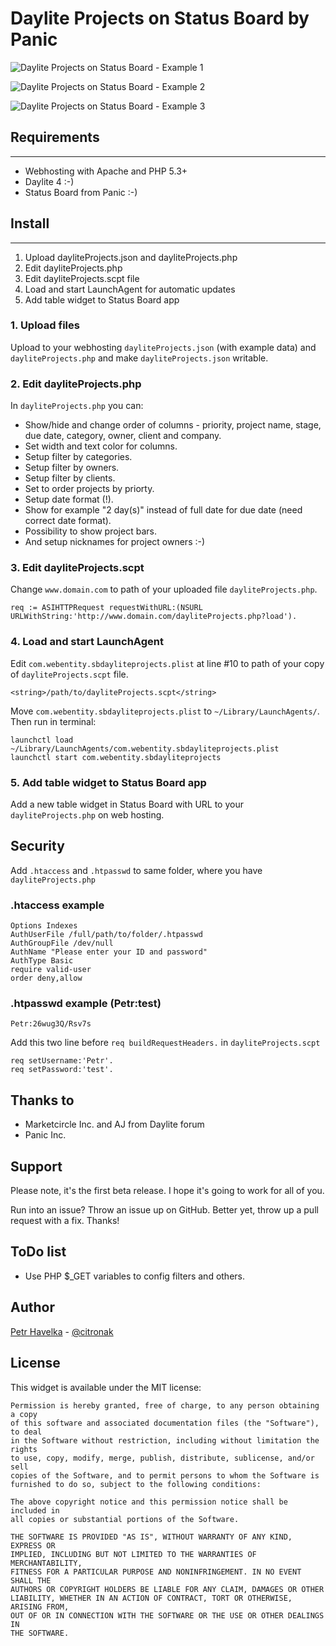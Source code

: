 Daylite Projects on Status Board by Panic
============================

![Daylite Projects on Status Board - Example 1](http://files.web-entity.cz/daylite-statusboard-example1.jpg)

![Daylite Projects on Status Board - Example 2](http://files.web-entity.cz/daylite-statusboard-example3.png)

![Daylite Projects on Status Board - Example 3](http://files.web-entity.cz/daylite-statusboard-example2.jpg)

## Requirements
-----
- Webhosting with Apache and PHP 5.3+
- Daylite 4 :-)
- Status Board from Panic :-)

## Install
-----

1. Upload dayliteProjects.json and dayliteProjects.php
2. Edit dayliteProjects.php
3. Edit dayliteProjects.scpt file 
4. Load and start LaunchAgent for automatic updates
5. Add table widget to Status Board app


### 1. Upload files
Upload to your webhosting `dayliteProjects.json` (with example data) and `dayliteProjects.php` and make `dayliteProjects.json` writable.
 
### 2. Edit dayliteProjects.php
In `dayliteProjects.php` you can:

- Show/hide and change order of columns - priority, project name, stage, due date, category, owner, client and company. 
- Set width and text color for columns.
- Setup filter by categories.
- Setup filter by owners.
- Setup filter by clients.
- Set to order projects by priorty.
- Setup date format (!).
- Show for example "2 day(s)" instead of full date for due date (need correct date format).
- Possibility to show project bars.
- And setup nicknames for project owners :-)

### 3. Edit dayliteProjects.scpt

Change `www.domain.com` to path of your uploaded file `dayliteProjects.php`.
 	
	req := ASIHTTPRequest requestWithURL:(NSURL URLWithString:'http://www.domain.com/dayliteProjects.php?load').

### 4. Load and start LaunchAgent
Edit `com.webentity.sbdayliteprojects.plist` at line #10 to path of your copy of `dayliteProjects.scpt` file.

	<string>/path/to/dayliteProjects.scpt</string>

Move `com.webentity.sbdayliteprojects.plist` to `~/Library/LaunchAgents/`. Then run in terminal:

	launchctl load ~/Library/LaunchAgents/com.webentity.sbdayliteprojects.plist
	launchctl start com.webentity.sbdayliteprojects

### 5. Add table widget to Status Board app
Add a new table widget in Status Board with URL to your `dayliteProjects.php` on web hosting.

## Security
Add `.htaccess` and `.htpasswd` to same folder, where you have `dayliteProjects.php`

### .htaccess example

	Options Indexes
	AuthUserFile /full/path/to/folder/.htpasswd
	AuthGroupFile /dev/null
	AuthName "Please enter your ID and password"
	AuthType Basic
	require valid-user
	order deny,allow

### .htpasswd example (Petr:test)
	
	Petr:26wug3Q/Rsv7s
	
Add this two line before `req buildRequestHeaders.` in `dayliteProjects.scpt`
	
	req setUsername:'Petr'.
	req setPassword:'test'.

## Thanks to

- Marketcircle Inc. and AJ from Daylite forum
- Panic Inc.

## Support

Please note, it's the first beta release. I hope it's going to work for all of you.

Run into an issue? Throw an issue up on GitHub. Better yet, throw up a pull request with a fix. Thanks!

## ToDo list

- Use PHP $_GET variables to config filters and others.

## Author

[Petr Havelka](mailto:petr.havelka@web-entity.cz) - [@citronak](https://twitter.com/citronak)

## License

This widget is available under the MIT license:

	Permission is hereby granted, free of charge, to any person obtaining a copy
	of this software and associated documentation files (the "Software"), to deal
	in the Software without restriction, including without limitation the rights
	to use, copy, modify, merge, publish, distribute, sublicense, and/or sell
	copies of the Software, and to permit persons to whom the Software is
	furnished to do so, subject to the following conditions:

	The above copyright notice and this permission notice shall be included in
	all copies or substantial portions of the Software.

	THE SOFTWARE IS PROVIDED "AS IS", WITHOUT WARRANTY OF ANY KIND, EXPRESS OR
	IMPLIED, INCLUDING BUT NOT LIMITED TO THE WARRANTIES OF MERCHANTABILITY,
	FITNESS FOR A PARTICULAR PURPOSE AND NONINFRINGEMENT. IN NO EVENT SHALL THE
	AUTHORS OR COPYRIGHT HOLDERS BE LIABLE FOR ANY CLAIM, DAMAGES OR OTHER
	LIABILITY, WHETHER IN AN ACTION OF CONTRACT, TORT OR OTHERWISE, ARISING FROM,
	OUT OF OR IN CONNECTION WITH THE SOFTWARE OR THE USE OR OTHER DEALINGS IN
	THE SOFTWARE.